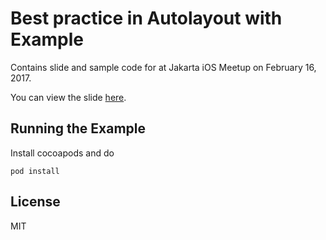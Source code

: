 # Best practice in Autolayout with Example

Contains slide and sample code for at Jakarta iOS Meetup 
on February 16, 2017.

You can view the slide [here](https://gitpitch.com/mamaz/autolayout-best-practice).

## Running the Example
Install cocoapods and do 

`pod install`

## License
MIT
